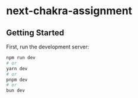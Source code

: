 # next-chakra-assignment


## Getting Started

First, run the development server:

```bash
npm run dev
# or
yarn dev
# or
pnpm dev
# or
bun dev
